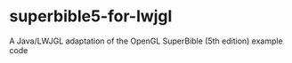 # superbible5-for-lwjgl
A Java/LWJGL adaptation of the OpenGL SuperBible (5th edition) example code
